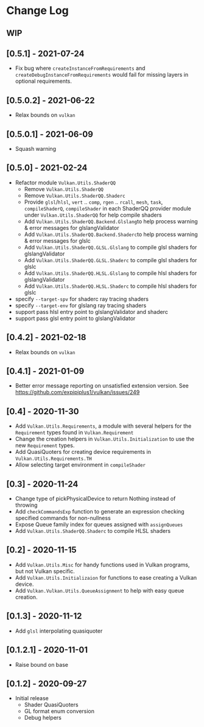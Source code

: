# Change Log

## WIP

## [0.5.1] - 2021-07-24
- Fix bug where `createInstanceFromRequirements` and
  `createDebugInstanceFromRequirements` would fail for missing layers in
  optional requirements.

## [0.5.0.2] - 2021-06-22
- Relax bounds on `vulkan`

## [0.5.0.1] - 2021-06-09
- Squash warning

## [0.5.0] - 2021-02-24
- Refactor module `Vulkan.Utils.ShaderQQ`
  - Remove `Vulkan.Utils.ShaderQQ`
  - Remove `Vulkan.Utils.ShaderQQ.Shaderc`
  - Provide `glsl`/`hlsl`, `vert` .. `comp`, `rgen` .. `rcall`, `mesh`, `task`, `compileShaderQ`, `compileShader` in each ShaderQQ provider module under `Vulkan.Utils.ShaderQQ` for help compile shaders
  - Add `Vulkan.Utils.ShaderQQ.Backend.Glslang`to help process warning & error messages for glslangValidator
  - Add `Vulkan.Utils.ShaderQQ.Backend.Shaderc`to help process warning & error messages for glslc
  - Add `Vulkan.Utils.ShaderQQ.GLSL.Glslang` to compile glsl shaders for glslangValidator
  - Add `Vulkan.Utils.ShaderQQ.GLSL.Shaderc` to compile glsl shaders for glslc
  - Add `Vulkan.Utils.ShaderQQ.HLSL.Glslang` to compile hlsl shaders for glslangValidator
  - Add `Vulkan.Utils.ShaderQQ.HLSL.Shaderc` to compile hlsl shaders for glslc
- specify `--target-spv` for shaderc ray tracing shaders
- specify `--target-env` for glslang ray tracing shaders
- support pass hlsl entry point to glslangValidator and shaderc
- support pass glsl entry point to glslangValidator

## [0.4.2] - 2021-02-18
- Relax bounds on `vulkan`

## [0.4.1] - 2021-01-09
- Better error message reporting on unsatisfied extension version. See
  https://github.com/expipiplus1/vulkan/issues/249

## [0.4] - 2020-11-30

- Add `Vulkan.Utils.Requirements`, a module with several helpers for the
  `Requirement` types found in `Vulkan.Requirement`
- Change the creation helpers in `Vulkan.Utils.Initialization` to use the new
  `Requirement` types.
- Add QuasiQuoters for creating device requirements in `Vulkan.Utils.Requirements.TH`
- Allow selecting target environment in `compileShader`

## [0.3] - 2020-11-24

- Change type of pickPhysicalDevice to return Nothing instead of throwing
- Add `checkCommandsExp` function to generate an expression checking specified
  commands for non-nullness
- Expose Queue family index for queues assigned with `assignQueues`
- Add `Vulkan.Utils.ShaderQQ.Shaderc` to compile HLSL shaders

## [0.2] - 2020-11-15

- Add `Vulkan.Utils.Misc` for handy functions used in Vulkan programs, but not
  Vulkan specific.
- Add `Vulkan.Utils.Initializaion` for functions to ease creating a Vulkan device.
- Add `Vulkan.Vulkan.Utils.QueueAssignment` to help with easy queue creation.

## [0.1.3] - 2020-11-12

- Add `glsl` interpolating quasiquoter

## [0.1.2.1] - 2020-11-01

- Raise bound on base

## [0.1.2] - 2020-09-27
  - Initial release
    - Shader QuasiQuoters
    - GL format enum conversion
    - Debug helpers
